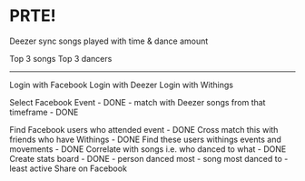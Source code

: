 PRTE! 
===========================


Deezer sync songs played with time & dance amount

Top 3 songs
Top 3 dancers
____

Login with Facebook
Login with Deezer
Login with Withings

Select Facebook Event                                  - DONE
	- match with Deezer songs from that timeframe      - DONE

Find Facebook users who attended event                 - DONE
Cross match this with friends who have Withings        - DONE
Find these users withings events and movements         - DONE
Correlate with songs i.e. who danced to what           - DONE
Create stats board                                     - DONE
    - person danced most
    - song most danced to
    - least active
Share on Facebook
